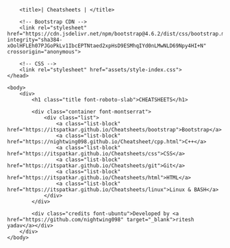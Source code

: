 
<!DOCTYPE html>
<html lang="en">
    <head>
        <meta charset="UTF-8">
        <meta name="viewport" content="width=device-width, initial-scale=1.0">
        <meta http-equiv="X-UA-Compatible" content="ie=edge">

        <title>| Cheatsheets | </title>

        <!-- Bootstrap CDN -->
        <link rel="stylesheet" href="https://cdn.jsdelivr.net/npm/bootstrap@4.6.2/dist/css/bootstrap.min.css" integrity="sha384-xOolHFLEh07PJGoPkLv1IbcEPTNtaed2xpHsD9ESMhqIYd0nLMwNLD69Npy4HI+N" crossorigin="anonymous">

        <!-- CSS -->
        <link rel="stylesheet" href="assets/style-index.css">
    </head>

    <body>
        <div>
            <h1 class="title font-roboto-slab">CHEATSHEETS</h1>

            <div class="container font-montserrat">
                <div class="list">
                    <a class="list-block" href="https://itspatkar.github.io/Cheatsheets/bootstrap">Bootstrap</a>
                    <a class="list-block" href="https://nightwing098.github.io/Cheatsheet/cpp.html">C++</a>
                    <a class="list-block" href="https://itspatkar.github.io/Cheatsheets/css">CSS</a>
                    <a class="list-block" href="https://itspatkar.github.io/Cheatsheets/git">Git</a>
                    <a class="list-block" href="https://itspatkar.github.io/Cheatsheets/html">HTML</a>
                    <a class="list-block" href="https://itspatkar.github.io/Cheatsheets/linux">Linux & BASH</a>
                </div>
            </div>

            <div class="credits font-ubuntu">Developed by <a href="https://github.com/nightwing098" target="_blank">ritesh yadav</a></div>
        </div>
    </body>
</html>

